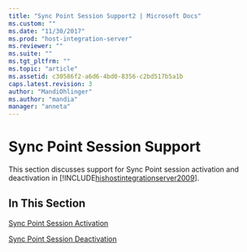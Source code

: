 ```yaml
---
title: "Sync Point Session Support2 | Microsoft Docs"
ms.custom: ""
ms.date: "11/30/2017"
ms.prod: "host-integration-server"
ms.reviewer: ""
ms.suite: ""
ms.tgt_pltfrm: ""
ms.topic: "article"
ms.assetid: c30586f2-a6d6-4bd0-8356-c2bd517b5a1b
caps.latest.revision: 3
author: "MandiOhlinger"
ms.author: "mandia"
manager: "anneta"
---
```

# Sync Point Session Support
This section discusses support for Sync Point session activation and deactivation in [!INCLUDE[hishostintegrationserver2009](../includes/hishostintegrationserver2009-md.md)].  
  
## In This Section  
 [Sync Point Session Activation](../core/sync-point-session-activation2.md)  
  
 [Sync Point Session Deactivation](../core/sync-point-session-deactivation1.md)